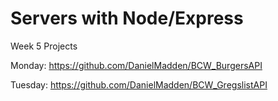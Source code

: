 # Servers with Node/Express

Week 5 Projects

Monday: https://github.com/DanielMadden/BCW_BurgersAPI

Tuesday: https://github.com/DanielMadden/BCW_GregslistAPI